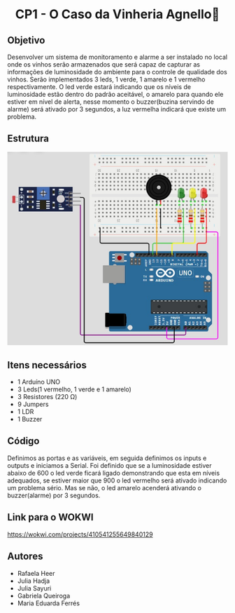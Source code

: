 <h1 align="center">CP1 - O Caso da Vinheria Agnello🍷</h1>


## Objetivo
Desenvolver um sistema de monitoramento e alarme a ser instalado no local onde os vinhos serão armazenados que será capaz de capturar as informações de luminosidade do ambiente para o controle de qualidade dos vinhos.
 Serão implementados 3 leds, 1 verde, 1 amarelo e 1 vermelho respectivamente. O led verde estará indicando que os níveis de luminosidade estão dentro do padrão aceitável, o amarelo para quando ele estiver em nível de alerta, nesse momento o buzzer(buzina servindo de alarme) será ativado por 3 segundos, a luz vermelha indicará que existe um problema.


## Estrutura
<img src="CP1 - O Caso da Vinheria Agnello - Foto da estrutura no arduino.jpeg" alt="Foto da Estrutura do Arduíno">


## Itens necessários 
 - 1 Arduíno UNO
 - 3 Leds(1 vermelho, 1 verde e 1 amarelo)
 - 3 Resistores (220 Ω)
 - 9 Jumpers 
 - 1 LDR
 - 1 Buzzer


## Código
Definimos as portas e as variáveis, em seguida definimos os inputs e outputs e iniciamos a Serial. Foi definido que se a luminosidade estiver abaixo de 600 o led verde ficará ligado demonstrando que esta em níveis adequados, se estiver maior que 900 o led vermelho será ativado indicando um problema sério. Mas se não, o led amarelo acenderá ativando o buzzer(alarme) por 3 segundos.

## Link para o WOKWI
https://wokwi.com/projects/410541255649840129

## Autores
 - Rafaela Heer
 - Julia Hadja
 - Julia Sayuri
 - Gabriela Queiroga
 - Maria Eduarda Ferrés

